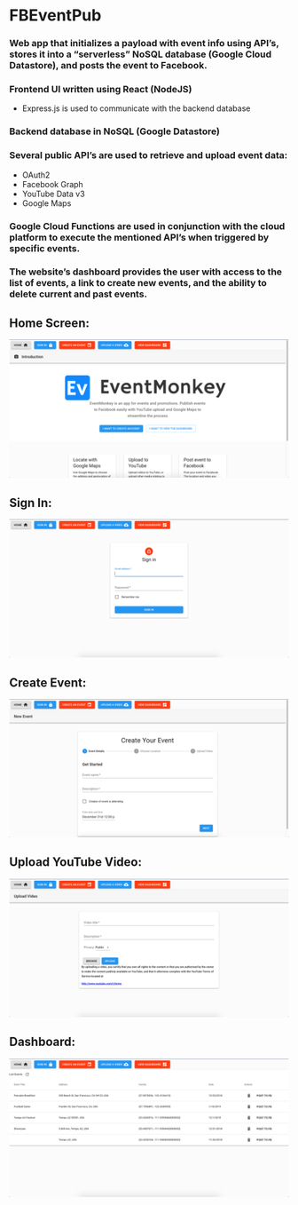 # FBEventPub
###	Web app that initializes a payload with event info using API’s, stores it into a “serverless” NoSQL database (Google Cloud Datastore), and posts the event to Facebook.
###	Frontend UI written using React (NodeJS)
- Express.js is used to communicate with the backend database
### Backend database in NoSQL (Google Datastore)
###	Several public API’s are used to retrieve and upload event data:
- OAuth2
- Facebook Graph
- YouTube Data v3
- Google Maps
###	Google Cloud Functions are used in conjunction with the cloud platform to execute the mentioned API’s when triggered by specific events.
###	The website’s dashboard provides the user with access to the list of events, a link to create new events, and the ability to delete current and past events.

## Home Screen:
![Home](https://github.com/ryankoda/FBEventPub/blob/master/images/sample1.png)
## Sign In:
![Sign In](https://github.com/ryankoda/FBEventPub/blob/master/images/sample2.png)
## Create Event:
![Create Event](https://github.com/ryankoda/FBEventPub/blob/master/images/sample3.png)
## Upload YouTube Video:
![Upload Video](https://github.com/ryankoda/FBEventPub/blob/master/images/sample4.png)
## Dashboard:
![Dashboard](https://github.com/ryankoda/FBEventPub/blob/master/images/sample5.png)
